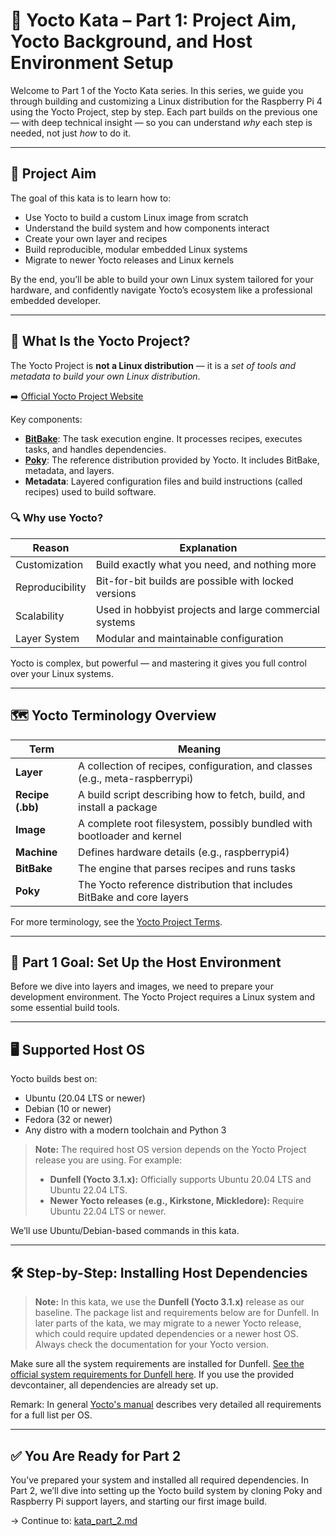 # 🧠 Yocto Kata – Part 1: Project Aim, Yocto Background, and Host Environment Setup

Welcome to Part 1 of the Yocto Kata series. In this series, we guide you through building and customizing a Linux distribution for the Raspberry Pi 4 using the Yocto Project, step by step. Each part builds on the previous one — with deep technical insight — so you can understand *why* each step is needed, not just *how* to do it.

---

## 🎯 Project Aim

The goal of this kata is to learn how to:

- Use Yocto to build a custom Linux image from scratch
- Understand the build system and how components interact
- Create your own layer and recipes
- Build reproducible, modular embedded Linux systems
- Migrate to newer Yocto releases and Linux kernels

By the end, you’ll be able to build your own Linux system tailored for your hardware, and confidently navigate Yocto’s ecosystem like a professional embedded developer.

---

## 🧠 What Is the Yocto Project?

The Yocto Project is **not a Linux distribution** — it is a *set of tools and metadata to build your own Linux distribution*.

➡️ [Official Yocto Project Website](https://www.yoctoproject.org/)  

Key components:

- [**BitBake**](https://docs.yoctoproject.org/bitbake/): The task execution engine. It processes recipes, executes tasks, and handles dependencies.  
- [**Poky**](https://docs.yoctoproject.org/ref-manual/terms.html#term-Poky): The reference distribution provided by Yocto. It includes BitBake, metadata, and layers.  
- **Metadata**: Layered configuration files and build instructions (called recipes) used to build software.

### 🔍 Why use Yocto?

| Reason | Explanation |
|--------|-------------|
| Customization | Build exactly what you need, and nothing more |
| Reproducibility | Bit-for-bit builds are possible with locked versions |
| Scalability | Used in hobbyist projects and large commercial systems |
| Layer System | Modular and maintainable configuration |

Yocto is complex, but powerful — and mastering it gives you full control over your Linux systems.

---

## 🗺️ Yocto Terminology Overview

| Term | Meaning |
|------|---------|
| **Layer** | A collection of recipes, configuration, and classes (e.g., meta-raspberrypi) |
| **Recipe (.bb)** | A build script describing how to fetch, build, and install a package |
| **Image** | A complete root filesystem, possibly bundled with bootloader and kernel |
| **Machine** | Defines hardware details (e.g., raspberrypi4) |
| **BitBake** | The engine that parses recipes and runs tasks |
| **Poky** | The Yocto reference distribution that includes BitBake and core layers |

For more terminology, see the [Yocto Project Terms](https://docs.yoctoproject.org/ref-manual/terms.html).

---

## 🧰 Part 1 Goal: Set Up the Host Environment

Before we dive into layers and images, we need to prepare your development environment. The Yocto Project requires a Linux system and some essential build tools.

---

## 🖥️ Supported Host OS

Yocto builds best on:

- Ubuntu (20.04 LTS or newer)
- Debian (10 or newer)
- Fedora (32 or newer)
- Any distro with a modern toolchain and Python 3

> **Note:** The required host OS version depends on the Yocto Project release you are using. For example:
> - **Dunfell (Yocto 3.1.x):** Officially supports Ubuntu 20.04 LTS and Ubuntu 22.04 LTS.
> - **Newer Yocto releases (e.g., Kirkstone, Mickledore):** Require Ubuntu 22.04 LTS or newer.

We’ll use Ubuntu/Debian-based commands in this kata.

---

## 🛠️ Step-by-Step: Installing Host Dependencies

> **Note:** In this kata, we use the **Dunfell (Yocto 3.1.x)** release as our baseline. The package list and requirements below are for Dunfell. In later parts of the kata, we may migrate to a newer Yocto release, which could require updated dependencies or a newer host OS. Always check the documentation for your Yocto version.

Make sure all the system requirements are installed for Dunfell. [See the official system requirements for Dunfell here](https://docs.yoctoproject.org/3.1.33/ref-manual/ref-system-requirements.html). If you use the provided devcontainer, all dependencies are already set up.

Remark: In general [Yocto's manual](https://docs.yoctoproject.org/ref-manual/system-requirements.html#supported-linux-distributions) describes very detailed all requirements for a full list per OS.

---

## ✅ You Are Ready for Part 2

You’ve prepared your system and installed all required dependencies. In Part 2, we’ll dive into setting up the Yocto build system by cloning Poky and Raspberry Pi support layers, and starting our first image build.

→ Continue to: [kata_part_2.md](kata_part_2.md)